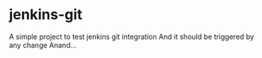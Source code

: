# jenkins-git

A simple project to test jenkins git integration
And it should be triggered by any change
Anand...
